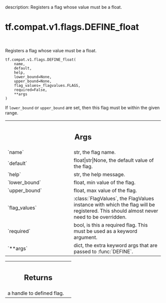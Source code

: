 description: Registers a flag whose value must be a float.

<div itemscope itemtype="http://developers.google.com/ReferenceObject">
<meta itemprop="name" content="tf.compat.v1.flags.DEFINE_float" />
<meta itemprop="path" content="Stable" />
</div>

# tf.compat.v1.flags.DEFINE_float

<!-- Insert buttons and diff -->

<table class="tfo-notebook-buttons tfo-api nocontent" align="left">

</table>



Registers a flag whose value must be a float.


<pre class="devsite-click-to-copy prettyprint lang-py tfo-signature-link">
<code>tf.compat.v1.flags.DEFINE_float(
    name,
    default,
    help,
    lower_bound=None,
    upper_bound=None,
    flag_values=_flagvalues.FLAGS,
    required=False,
    **args
)
</code></pre>



<!-- Placeholder for "Used in" -->

If ``lower_bound`` or ``upper_bound`` are set, then this flag must be
within the given range.

<!-- Tabular view -->
 <table class="responsive fixed orange">
<colgroup><col width="214px"><col></colgroup>
<tr><th colspan="2"><h2 class="add-link">Args</h2></th></tr>

<tr>
<td>
`name`<a id="name"></a>
</td>
<td>
str, the flag name.
</td>
</tr><tr>
<td>
`default`<a id="default"></a>
</td>
<td>
float|str|None, the default value of the flag.
</td>
</tr><tr>
<td>
`help`<a id="help"></a>
</td>
<td>
str, the help message.
</td>
</tr><tr>
<td>
`lower_bound`<a id="lower_bound"></a>
</td>
<td>
float, min value of the flag.
</td>
</tr><tr>
<td>
`upper_bound`<a id="upper_bound"></a>
</td>
<td>
float, max value of the flag.
</td>
</tr><tr>
<td>
`flag_values`<a id="flag_values"></a>
</td>
<td>
:class:`FlagValues`, the FlagValues instance with which the
flag will be registered. This should almost never need to be overridden.
</td>
</tr><tr>
<td>
`required`<a id="required"></a>
</td>
<td>
bool, is this a required flag. This must be used as a keyword
argument.
</td>
</tr><tr>
<td>
`**args`<a id="**args"></a>
</td>
<td>
dict, the extra keyword args that are passed to :func:`DEFINE`.
</td>
</tr>
</table>



<!-- Tabular view -->
 <table class="responsive fixed orange">
<colgroup><col width="214px"><col></colgroup>
<tr><th colspan="2"><h2 class="add-link">Returns</h2></th></tr>
<tr class="alt">
<td colspan="2">
a handle to defined flag.
</td>
</tr>

</table>

